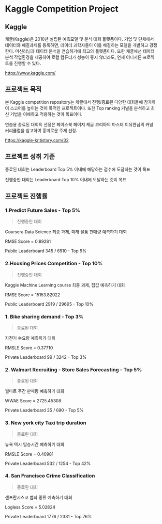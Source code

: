 # Kaggle Competition Project

## Kaggle

캐글(Kaggle)은 2010년 설립된 예측모델 및 분석 대회 플랫폼이다. 기업 및 단체에서 데이터와 해결과제를 등록하면, 데이터 과학자들이 이를 해결하는 모델을 개발하고 경쟁한다. 머신러닝과 데이터 분석을 연습하기에 최고의 플랫폼이다. 또한 캐글에선 데이터 분석 작업환경을 제공하여 로컬 컴퓨터가 성능이 좋지 않더라도, 언제 어디서든 프로젝트를 진행할 수 있다.

https://www.kaggle.com/

## 프로젝트 목적

본 Kaggle competition repository는 캐글에서 진행/종료된 다양한 대회들에 참가하여 스코어를 높이는 것이 목적인 프로젝트이다. 또한 Top ranking 커널을 분석하고 최신 기법을 이해하고 적용하는 것이 목표이다.  

연습용 종료된 대회의 선정은 페이스북 페이지 캐글 코리아의 마스터 이유한님의 커널 커리큘럼을 참고하여 흥미로운 주제 선정. 

<https://kaggle-kr.tistory.com/32>

## 프로젝트 성취 기준

종료된 대회는 Leaderboard Top 5% 이내에 해당하는 점수에 도달하는 것이 목표

진행중인 대회는 Leaderboard Top 10% 이내에 도달하는 것이 목표

## 프로젝트 진행률

### 1.Predict Future Sales - Top 5%
>진행중인 대회

Coursera Data Science 최종 과제, 미래 물품 판매량 예측하기 대회

RMSE Score = 0.89281

Public Leaderboard 345 /  6510 - Top 5%

### 2.Housing Prices Competition - Top 10%
>진행중인 대회

Kaggle Machine Learning course 최종 과제, 집값 예측하기 대회

RMSE Score = 15153.82022

Public Leaderboard 2919 / 29695 - Top 10%

### 1. Bike sharing demand - Top 3%
> 종료된 대회

자전거 수요량 예측하기 대회

RMSLE Score = 0.37710

Private Leaderboard 99 / 3242 - Top 3%

### 2. Walmart Recruiting - Store Sales Forecasting - Top 5%
> 종료된 대회

월마트 주간 판매량 예측하기 대회

WWAE Score = 2725.45308

Private Leaderboard 35 / 690 - Top 5%

### 3. New york city Taxi trip duration
> 종료된 대회

뉴욕 택시 탑승시간 예측하기 대회

RMSLE Score = 0.40981

Private Leaderboard 532 / 1254 - Top 42%

### 4. San Francisco Crime Classification
> 종료된 대회

샌프란시스코 범죄 종류 예측하기 대회

Logless Score = 5.02824

Private Leaderboard 1776 / 2331 - Top 76%
